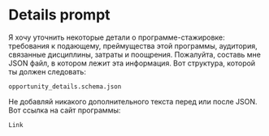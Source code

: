 # Details prompt

Я хочу уточнить некоторые детали о программе-стажировке: требования к подающему, преймущества этой программы, аудитория, связанные дисциплины, затраты и поощрения. Пожалуйта, составь мне JSON файл, в котором лежит эта информация.
Вот структура, которой ты должен следовать:

```
opportunity_details.schema.json
```

Не добавляй никакого дополнительного текста перед или после JSON.
Вот ссылка на сайт программы:

```
Link
```
